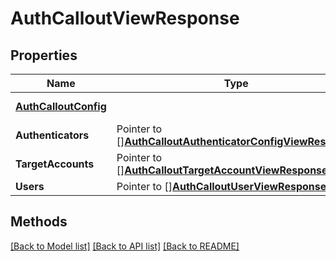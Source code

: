 # AuthCalloutViewResponse

## Properties

Name | Type | Description | Notes
------------ | ------------- | ------------- | -------------
 | [**AuthCalloutConfig**](AuthCalloutConfig.md) |   | Embedded Struct
**Authenticators** | Pointer to [][**AuthCalloutAuthenticatorConfigViewResponse**](AuthCalloutAuthenticatorConfigViewResponse.md) |  | [optional] 
**TargetAccounts** | Pointer to [][**AuthCalloutTargetAccountViewResponse**](AuthCalloutTargetAccountViewResponse.md) |  | [optional] 
**Users** | Pointer to [][**AuthCalloutUserViewResponse**](AuthCalloutUserViewResponse.md) |  | [optional] 

## Methods


[[Back to Model list]](../README.md#documentation-for-models) [[Back to API list]](../README.md#documentation-for-api-endpoints) [[Back to README]](../README.md)


